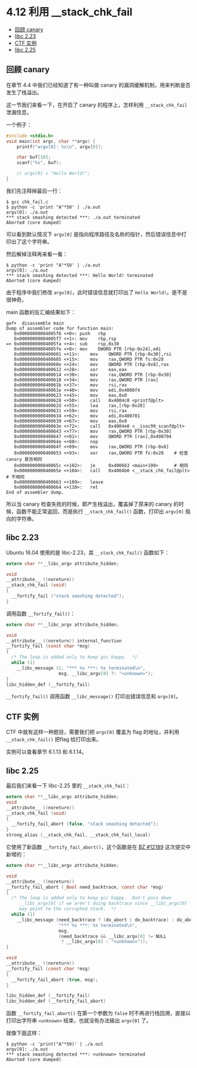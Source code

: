 # 4.12 利用 __stack_chk_fail

- [回顾 canary](#回顾-canary)
- [libc 2.23](#libc-2.23)
- [CTF 实例](#ctf-实例)
- [libc 2.25](#libc-2.25)


## 回顾 canary
在章节 4.4 中我们已经知道了有一种叫做 canary 的漏洞缓解机制，用来判断是否发生了栈溢出。

这一节我们来看一下，在开启了 canary 的程序上，怎样利用 `__stack_chk_fail` 泄漏信息。

一个例子：
```c
#include <stdio.h>
void main(int argc, char **argv) {
    printf("argv[0]: %s\n", argv[0]);

    char buf[10];
    scanf("%s", buf);

    // argv[0] = "Hello World!";
}
```
我们先注释掉最后一行：
```text
$ gcc chk_fail.c
$ python -c 'print "A"*50' | ./a.out
argv[0]: ./a.out
*** stack smashing detected ***: ./a.out terminated
Aborted (core dumped)
```
可以看到默认情况下 `argv[0]` 是指向程序路径及名称的指针，然后错误信息中打印出了这个字符串。

然后解掉注释再来看一看：
```
$ python -c 'print "A"*50' | ./a.out
argv[0]: ./a.out
*** stack smashing detected ***: Hello World! terminated
Aborted (core dumped)
```
由于程序中我们修改 `argv[0]`，此时错误信息就打印出了 `Hello World!`。是不是很神奇。

main 函数的反汇编结果如下：
```
gef➤  disassemble main
Dump of assembler code for function main:
   0x00000000004005f6 <+0>:	push   rbp
   0x00000000004005f7 <+1>:	mov    rbp,rsp
=> 0x00000000004005fa <+4>:	sub    rsp,0x30
   0x00000000004005fe <+8>:	mov    DWORD PTR [rbp-0x24],edi
   0x0000000000400601 <+11>:	mov    QWORD PTR [rbp-0x30],rsi
   0x0000000000400605 <+15>:	mov    rax,QWORD PTR fs:0x28
   0x000000000040060e <+24>:	mov    QWORD PTR [rbp-0x8],rax
   0x0000000000400612 <+28>:	xor    eax,eax
   0x0000000000400614 <+30>:	mov    rax,QWORD PTR [rbp-0x30]
   0x0000000000400618 <+34>:	mov    rax,QWORD PTR [rax]
   0x000000000040061b <+37>:	mov    rsi,rax
   0x000000000040061e <+40>:	mov    edi,0x4006f4
   0x0000000000400623 <+45>:	mov    eax,0x0
   0x0000000000400628 <+50>:	call   0x4004c0 <printf@plt>
   0x000000000040062d <+55>:	lea    rax,[rbp-0x20]
   0x0000000000400631 <+59>:	mov    rsi,rax
   0x0000000000400634 <+62>:	mov    edi,0x400701
   0x0000000000400639 <+67>:	mov    eax,0x0
   0x000000000040063e <+72>:	call   0x4004e0 <__isoc99_scanf@plt>
   0x0000000000400643 <+77>:	mov    rax,QWORD PTR [rbp-0x30]
   0x0000000000400647 <+81>:	mov    QWORD PTR [rax],0x400704
   0x000000000040064e <+88>:	nop
   0x000000000040064f <+89>:	mov    rax,QWORD PTR [rbp-0x8]
   0x0000000000400653 <+93>:	xor    rax,QWORD PTR fs:0x28    # 检查 canary 是否相同
   0x000000000040065c <+102>:	je     0x400663 <main+109>      # 相同
   0x000000000040065e <+104>:	call   0x4004b0 <__stack_chk_fail@plt>  # 不相同
   0x0000000000400663 <+109>:	leave  
   0x0000000000400664 <+110>:	ret    
End of assembler dump.
```
所以当 canary 检查失败的时候，即产生栈溢出，覆盖掉了原来的 canary 的时候，函数不能正常返回，而是执行 `__stack_chk_fail()` 函数，打印出 `argv[0]` 指向的字符串。


## libc 2.23
Ubuntu 16.04 使用的是 libc-2.23，其 `__stack_chk_fail()` 函数如下：
```c
extern char **__libc_argv attribute_hidden;

void
__attribute__ ((noreturn))
__stack_chk_fail (void)
{
  __fortify_fail ("stack smashing detected");
}
```
调用函数 `__fortify_fail()`：
```c
extern char **__libc_argv attribute_hidden;

void
__attribute__ ((noreturn)) internal_function
__fortify_fail (const char *msg)
{
  /* The loop is added only to keep gcc happy.  */
  while (1)
    __libc_message (2, "*** %s ***: %s terminated\n",
                    msg, __libc_argv[0] ?: "<unknown>");
}
libc_hidden_def (__fortify_fail)
```
`__fortify_fail()` 调用函数 `__libc_message()` 打印出错误信息和 `argv[0]`。


## CTF 实例
CTF 中就有这样一种题目，需要我们把 `argv[0]` 覆盖为 flag 的地址，并利用 `__stack_chk_fail()` 把flag 给打印出来。

实例可以查看章节 6.1.13 和 6.1.14。


## libc 2.25
最后我们来看一下 libc-2.25 里的 `__stack_chk_fail`：
```c
extern char **__libc_argv attribute_hidden;
void
__attribute__ ((noreturn))
__stack_chk_fail (void)
{
  __fortify_fail_abort (false, "stack smashing detected");
}
strong_alias (__stack_chk_fail, __stack_chk_fail_local)
```
它使用了新函数 `__fortify_fail_abort()`，这个函数是在 [BZ #12189](https://sourceware.org/git/?p=glibc.git;a=commit;h=ed421fca42fd9b4cab7c66e77894b8dd7ca57ed0) 这次提交中新增的：
```c
extern char **__libc_argv attribute_hidden;

void
__attribute__ ((noreturn))
__fortify_fail_abort (_Bool need_backtrace, const char *msg)
{
  /* The loop is added only to keep gcc happy.  Don't pass down
     __libc_argv[0] if we aren't doing backtrace since __libc_argv[0]
     may point to the corrupted stack.  */
  while (1)
    __libc_message (need_backtrace ? (do_abort | do_backtrace) : do_abort,
                    "*** %s ***: %s terminated\n",
                    msg,
                    (need_backtrace && __libc_argv[0] != NULL
                     ? __libc_argv[0] : "<unknown>"));
}

void
__attribute__ ((noreturn))
__fortify_fail (const char *msg)
{
  __fortify_fail_abort (true, msg);
}

libc_hidden_def (__fortify_fail)
libc_hidden_def (__fortify_fail_abort)
```
函数 `__fortify_fail_abort()` 在第一个参数为 `false` 时不再进行栈回溯，直接以打印出字符串 `<unknown>` 结束，也就没有办法输出 `argv[0]` 了。

就像下面这样：
```
$ python -c 'print("A"*50)' | ./a.out
argv[0]: ./a.out
*** stack smashing detected ***: <unknown> terminated
Aborted (core dumped)
```
